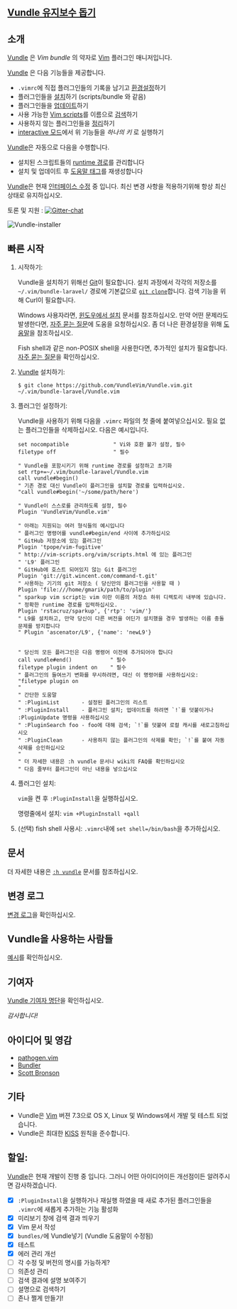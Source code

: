 ﻿## [Vundle 유지보수 돕기](https://github.com/VundleVim/Vundle.vim/issues/383)

## 소개

[Vundle] 은 _Vim bundle_ 의 약자로 [Vim] 플러그인 매니저입니다.

[Vundle] 은 다음 기능들을 제공합니다.

* `.vimrc`에 직접 플러그인들의 기록을 남기고 [환경설정]하기
* 플러그인들을 [설치]하기 (scripts/bundle 와 같음)
* 플러그인들을 [업데이트]하기
* 사용 가능한 [Vim scripts]를 이름으로 [검색]하기
* 사용하지 않는 플러그인들을 [정리]하기
* [interactive 모드]에서 위 기능들을 *하나의 키* 로 실행하기

[Vundle]은 자동으로 다음을 수행합니다.

* 설치된 스크립트들의 [runtime 경로]를 관리합니다
* 설치 및 업데이트 후 [도움말 태그]를 재생성합니다

[Vundle]은 현재 [인터페이스 수정] 중 입니다. 최신 변경 사항을 적용하기위해 항상 최신 상태로 유지하십시오.

토론 및 지원 : [![Gitter-chat](https://badges.gitter.im/VundleVim/Vundle.vim.svg)](https://gitter.im/VundleVim/Vundle.vim)

![Vundle-installer](http://i.imgur.com/Rueh7Cc.png)

## 빠른 시작

1. 시작하기:

   Vundle을 설치하기 위해선 [Git]이 필요합니다.
   설치 과정에서 각각의 저장소를 `~/.vim/bundle-laravel/` 경로에 기본값으로 [`git clone`]합니다.
   검색 기능을 위해 Curl이 필요합니다.

   Windows 사용자라면, [윈도우에서 설치] 문서를 참조하십시오. 만약 어떤 문제라도 발생한다면, [자주 묻는 질문]에 도움을 요청하십시오.
   좀 더 나은 환경설정을 위해 [도움말]을 참조하십시오.

   Fish shell과 같은 non-POSIX shell을 사용한다면, 추가적인 설치가 필요합니다. [자주 묻는 질문]을 확인하십시오.

2. [Vundle] 설치하기:

   `$ git clone https://github.com/VundleVim/Vundle.vim.git ~/.vim/bundle-laravel/Vundle.vim`

3. 플러그인 설정하기:

   Vundle을 사용하기 위해 다음을 `.vimrc` 파일의 첫 줄에 붙여넣으십시오. 필요 없는 플러그인들을 삭제하십시오. 다음은 예시입니다.

   ```vim
   set nocompatible              " Vi와 호환 불가 설정, 필수
   filetype off                  " 필수

   " Vundle을 포함시키기 위해 runtime 경로를 설정하고 초기화
   set rtp+=~/.vim/bundle-laravel/Vundle.vim
   call vundle#begin()
   " 기존 경로 대신 Vundle이 플러그인을 설치할 경로를 입력하십시오.
   "call vundle#begin('~/some/path/here')

   " Vundle이 스스로를 관리하도록 설정, 필수
   Plugin 'VundleVim/Vundle.vim'

   " 아래는 지원되는 여러 형식들의 예시입니다
   " 플러그인 명령어를 vundle#begin/end 사이에 추가하십시오
   " GitHub 저장소에 있는 플러그인
   Plugin 'tpope/vim-fugitive'
   " http://vim-scripts.org/vim/scripts.html 에 있는 플러그인
   " 'L9' 플러그인
   " GitHub에 호스트 되어있지 않는 Git 플러그인
   Plugin 'git://git.wincent.com/command-t.git'
   " 사용하는 기기의 git 저장소 ( 당신만의 플러그인을 사용할 때 )
   Plugin 'file:///home/gmarik/path/to/plugin'
   " sparkup vim script는 vim 이란 이름의 저장소 하위 디렉토리 내부에 있습니다.
   " 정확한 runtime 경로를 입력하십시오.
   Plugin 'rstacruz/sparkup', {'rtp': 'vim/'}
   " L9를 설치하고, 만약 당신이 다른 버전을 어딘가 설치했을 경우 발생하는 이름 충돌 문제를 방지합니다
   " Plugin 'ascenator/L9', {'name': 'newL9'}


   " 당신의 모든 플러그인은 다음 명령어 이전에 추가되어야 합니다
   call vundle#end()            " 필수
   filetype plugin indent on    " 필수
   " 플러그인의 들여쓰기 변화를 무시하려면, 대신 이 명령어를 사용하십시오:
   "filetype plugin on
   "
   " 간단한 도움말
   " :PluginList       - 설정된 플러그인의 리스트
   " :PluginInstall    - 플러그인 설치; 업데이트를 하려면 `!`를 덧붙이거나 :PluginUpdate 명령을 사용하십시오
   " :PluginSearch foo - foo에 대해 검색; `!`를 덧붙여 로컬 캐시를 새로고침하십시오
   " :PluginClean      - 사용하지 않는 플러그인의 삭제를 확인; `!`를 붙여 자동 삭제를 승인하십시오
   "
   " 더 자세한 내용은 :h vundle 문서나 wiki의 FAQ를 확인하십시오
   " 다음 줄부터 플러그인이 아닌 내용을 넣으십시오
   ```

4. 플러그인 설치:

   `vim`을 켠 후 `:PluginInstall`을 실행하십시오.

   명령줄에서 설치: `vim +PluginInstall +qall`

5. (선택) fish shell 사용시: `.vimrc`내에 `set shell=/bin/bash`을 추가하십시오.

## 문서

더 자세한 내용은 [`:h vundle`](https://github.com/VundleVim/Vundle.vim/blob/master/doc/vundle.txt) 문서를 참조하십시오.

## 변경 로그

[변경 로그](https://github.com/VundleVim/Vundle.vim/blob/master/changelog.md)을 확인하십시오.

## Vundle을 사용하는 사람들

[예시](https://github.com/VundleVim/Vundle.vim/wiki/Examples)를 확인하십시오.

## 기여자

[Vundle 기여자 명단](https://github.com/VundleVim/Vundle.vim/graphs/contributors)을 확인하십시오.

*감사합니다!*

## 아이디어 및 영감

* [pathogen.vim](http://github.com/tpope/vim-pathogen/)
* [Bundler](https://github.com/bundler/bundler)
* [Scott Bronson](http://github.com/bronson)

## 기타

* Vundle은 [Vim] 버젼 7.3으로 OS X, Linux 및 Windows에서 개발 및 테스트 되었습니다.
* Vundle은 최대한 [KISS](http://en.wikipedia.org/wiki/KISS_principle) 원칙을 준수합니다.

## 할일:
[Vundle]은 현재 개발이 진행 중 입니다. 그러니 어떤 아이디어이든 개선점이든 알려주시면 감사하겠습니다.

* [x] `:PluginInstall`을 실행하거나 재실행 하였을 때 새로 추가된 플러그인들을 `.vimrc`에 새롭게 추가하는 기능 활성화
* [x] 미리보기 창에 검색 결과 띄우기
* [x] Vim 문서 작성
* [x] `bundles/`에 Vundle넣기 (Vundle 도움말이 수정됨)
* [x] 테스트
* [x] 에러 관리 개선
* [ ] 각 수정 및 버전의 명시를 가능하게?
* [ ] 의존성 관리
* [ ] 검색 결과에 설명 보여주기
* [ ] 설명으로 검색하기
* [ ] 존나 쩔게 만들기!

[Vundle]:http://github.com/VundleVim/Vundle.vim
[윈도우에서 설치]:https://github.com/VundleVim/Vundle.vim/wiki/Vundle-for-Windows
[자주 묻는 질문]:https://github.com/VundleVim/Vundle.vim/wiki
[도움말]:https://github.com/VundleVim/Vundle.vim/wiki/Tips-and-Tricks
[Vim]:http://www.vim.org
[Git]:http://git-scm.com
[`git clone`]:http://gitref.org/creating/#clone

[Vim scripts]:http://vim-scripts.org/vim/scripts.html
[도움말 태그]:http://vimdoc.sourceforge.net/htmldoc/helphelp.html#:helptags
[runtime 경로]:http://vimdoc.sourceforge.net/htmldoc/options.html#%27runtimepath%27

[환경설정]:https://github.com/VundleVim/Vundle.vim/blob/v0.10.2/doc/vundle.txt#L126-L233
[설치]:https://github.com/VundleVim/Vundle.vim/blob/v0.10.2/doc/vundle.txt#L234-L254
[업데이트]:https://github.com/VundleVim/Vundle.vim/blob/v0.10.2/doc/vundle.txt#L255-L265
[검색]:https://github.com/VundleVim/Vundle.vim/blob/v0.10.2/doc/vundle.txt#L266-L295
[정리]:https://github.com/VundleVim/Vundle.vim/blob/v0.10.2/doc/vundle.txt#L303-L318
[interactive 모드]:https://github.com/VundleVim/Vundle.vim/blob/v0.10.2/doc/vundle.txt#L319-L360
[인터페이스 수정]:https://github.com/VundleVim/Vundle.vim/blob/v0.10.2/doc/vundle.txt#L372-L396
